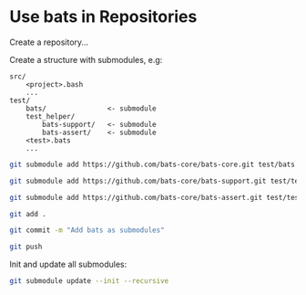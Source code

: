 # Use bats in Repositories

Create a repository...

Create a structure with submodules, e.g:

```plain
src/
    <project>.bash
    ...
test/
    bats/               <- submodule
    test_helper/
        bats-support/   <- submodule
        bats-assert/    <- submodule
    <test>.bats
    ...
```

```bash
git submodule add https://github.com/bats-core/bats-core.git test/bats
```

```bash
git submodule add https://github.com/bats-core/bats-support.git test/test_helper/bats-support
```

```bash
git submodule add https://github.com/bats-core/bats-assert.git test/test_helper/bats-assert
```

```bash
git add .
```

```bash
git commit -m "Add bats as submodules"
```

```bash
git push
```

Init and update all submodules:

```bash
git submodule update --init --recursive
```
